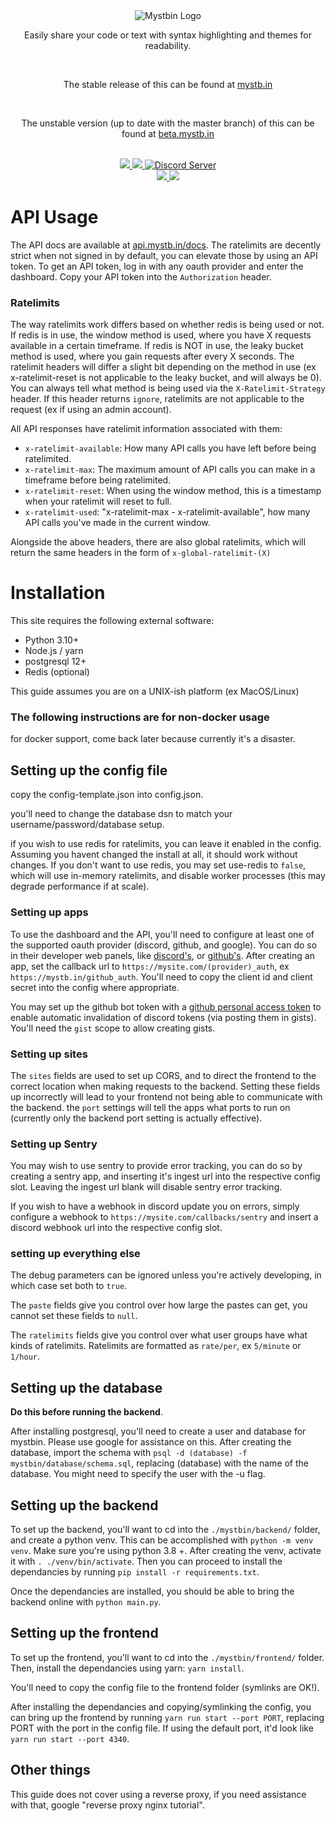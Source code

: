 <div align="center">
    <img src="res/mystbin_logo_light_full.svg", alt="Mystbin Logo"/>
    <p>Easily share your code or text with syntax highlighting and themes for readability.</p>
    <br>
    <p>The stable release of this can be found at <a href="https://mystb.in">mystb.in</a></p>
    <br>
    <p>The unstable version (up to date with the master branch) of this can be found at <a href="https://beta.mystb.in">beta.mystb.in</a></p>
    <br>
    <a href="https://www.python.org">
        <img src="https://img.shields.io/badge/Python-3.8%20%7C%203.9-blue.svg" />
    </a>
    <a href="LICENSE">
        <img src="https://img.shields.io/badge/license-GPL--3.0-blue.svg" />
    </a>
    <a href="https://discord.gg/RAKc3HF">
        <img src="https://img.shields.io/discord/490948346773635102?color=%237289DA&label=Pythonista&logo=discord&logoColor=white" alt="Discord Server" />
    </a>
</div>
<div align="center">
    <a href="https://github.com/PythonistaGuild/actions?query=workflow%3AAnalyze">
        <img src="https://github.com/PythonistaGuild/MystBin/workflows/Analyze/badge.svg" />
    </a>
    <a href="https://github.com/PythonistaGuild/MystBin/actions?query=workflow%3A%22Lint+Code+Base%22">
        <img src="https://github.com/PythonistaGuild/MystBin/workflows/Lint%20Code%20Base/badge.svg" />
    </a>
</div>

# API Usage
The API docs are available at [api.mystb.in/docs](https://api.mystb.in/docs).
The ratelimits are decently strict when not signed in by default, you can elevate those by using an API token.
To get an API token, log in with any oauth provider and enter the dashboard. Copy your API token into the `Authorization` header.

### Ratelimits
The way ratelimits work differs based on whether redis is being used or not.
If redis is in use, the window method is used, where you have X requests available in a certain timeframe.
If redis is NOT in use, the leaky bucket method is used, where you gain requests after every X seconds.
The ratelimit headers will differ a slight bit depending on the method in use (ex x-ratelimit-reset is not applicable to the leaky bucket, and will always be 0).
You can always tell what method is being used via the `X-Ratelimit-Strategy` header. If this header returns `ignore`, ratelimits are not applicable to the request (ex if using an admin account).

All API responses have ratelimit information associated with them:
- `x-ratelimit-available`: How many API calls you have left before being ratelimited.
- `x-ratelimit-max`: The maximum amount of API calls you can make in a timeframe before being ratelimited.
- `x-ratelimit-reset`: When using the window method, this is a timestamp when your ratelimit will reset to full.
- `x-ratelimit-used`: "x-ratelimit-max - x-ratelimit-available", how many API calls you've made in the current window.

Alongside the above headers, there are also global ratelimits, which will return the same headers in the form of `x-global-ratelimit-(X)`


# Installation

This site requires the following external software:
- Python 3.10+
- Node.js / yarn
- postgresql 12+
- Redis (optional)

This guide assumes you are on a UNIX-ish platform (ex MacOS/Linux)

### The following instructions are for non-docker usage
for docker support, come back later because currently it's a disaster.

## Setting up the config file
copy the config-template.json into config.json.

you'll need to change the database dsn to match your username/password/database setup.

if you wish to use redis for ratelimits, you can leave it enabled in the config. Assuming you havent changed the install at all, it should work without changes.
If you don't want to use redis, you may set use-redis to `false`, which will use in-memory ratelimits, and disable worker processes (this may degrade performance if at scale).

### Setting up apps
To use the dashboard and the API, you'll need to configure at least one of the supported oauth provider (discord, github, and google). You can do so in their developer web panels, like [discord's](https://discord.com/developers), or [github's](https://github.com/settings/developers).
After creating an app, set the callback url to `https://mysite.com/(provider)_auth`, ex `https://mystb.in/github_auth`.
You'll need to copy the client id and client secret into the config where appropriate.

You may set up the github bot token with a [github personal access token](https://github.com/settings/tokens) to enable automatic invalidation of discord tokens (via posting them in gists). You'll need the `gist` scope to allow creating gists.

### Setting up sites
The `sites` fields are used to set up CORS, and to direct the frontend to the correct location when making requests to the backend.
Setting these fields up incorrectly will lead to your frontend not being able to communicate with the backend.
the `port` settings will tell the apps what ports to run on (currently only the backend port setting is actually effective).

### Setting up Sentry
You may wish to use sentry to provide error tracking, you can do so by creating a sentry app, and inserting it's ingest url into the respective config slot.
Leaving the ingest url blank will disable sentry error tracking.

If you wish to have a webhook in discord update you on errors, simply configure a webhook to `https://mysite.com/callbacks/sentry` and insert a discord webhook url into the respective config slot.

### setting up everything else
The debug parameters can be ignored unless you're actively developing, in which case set both to `true`.

The `paste` fields give you control over how large the pastes can get, you cannot set these fields to `null`.

The `ratelimits` fields give you control over what user groups have what kinds of ratelimits. Ratelimits are formatted as `rate/per`, ex `5/minute` or `1/hour`.


## Setting up the database
**Do this before running the backend**.

After installing postgresql, you'll need to create a user and database for mystbin. Please use google for assistance on this.
After creating the database, import the schema with `psql -d (database) -f mystbin/database/schema.sql`, replacing (database) with the name of the database.
You might need to specify the user with the -u flag.

## Setting up the backend
To set up the backend, you'll want to cd into the `./mystbin/backend/` folder, and create a python venv. This can be accomplished with `python -m venv venv`. Make sure you're using python 3.8 +.
After creating the venv, activate it with `. ./venv/bin/activate`. Then you can proceed to install the dependancies by running `pip install -r requirements.txt`.

Once the dependancies are installed, you should be able to bring the backend online with `python main.py`.


## Setting up the frontend
To set up the frontend, you'll want to cd into the `./mystbin/frontend/` folder. Then, install the dependancies using yarn: `yarn install`.

You'll need to copy the config file to the frontend folder (symlinks are OK!).

After installing the dependancies and copying/symlinking the config, you can bring up the frontend by running `yarn run start --port PORT`, replacing PORT with the port in the config file.
If using the default port, it'd look like `yarn run start --port 4340`.


## Other things
This guide does not cover using a reverse proxy, if you need assistance with that, google "reverse proxy nginx tutorial".
